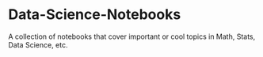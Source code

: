 # Data-Science-Notebooks
A collection of notebooks that cover important or cool topics in Math, Stats, Data Science, etc.
